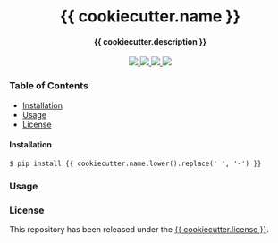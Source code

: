 <div align="center">
    <h1>
        {{ cookiecutter.name }}
    </h1>
    <h4>{{ cookiecutter.description }}</h4>
</div>

<p align="center">
    <a href="https://travis-ci.org/{{ cookiecutter.github_username }}/{{ cookiecutter.github_reponame }}">
        <img src="https://img.shields.io/travis/{{ cookiecutter.github_username }}/{{ cookiecutter.github_reponame }}.svg?style=flat-square">
    </a>
    <a href="https://coveralls.io/github/{{ cookiecutter.github_username }}/{{ cookiecutter.github_reponame }}">
        <img src="https://img.shields.io/coveralls/github/{{ cookiecutter.github_username }}/{{ cookiecutter.github_reponame }}.svg?style=flat-square">
    </a>
    <a href="https://pypi.org/project/{{ cookiecutter.name.lower().replace(' ', '-') }}/">
		<img src="https://img.shields.io/pypi/v/{{ cookiecutter.name.lower().replace(' ', '-') }}.svg?style=flat-square">
	</a>
    <a href="https://pypi.org/project/{{ cookiecutter.name.lower().replace(' ', '-') }}/">
		<img src="https://img.shields.io/pypi/l/{{ cookiecutter.name.lower().replace(' ', '-') }}.svg?style=flat-square">
	</a>
</p>

### Table of Contents
* [Installation](#installation)
* [Usage](#usage)
* [License](#license)

#### Installation

```shell
$ pip install {{ cookiecutter.name.lower().replace(' ', '-') }}
```

### Usage

### License

This repository has been released under the [{{ cookiecutter.license }}](LICENSE).